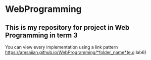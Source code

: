 # WebProgramming
This is my repository for project in Web Programming in term 3
------------------------------------------------------------------
You can view every implementation using a link pattern https://amsaiian.github.io/WebProgramming/*folder_name*(e.g lab6)